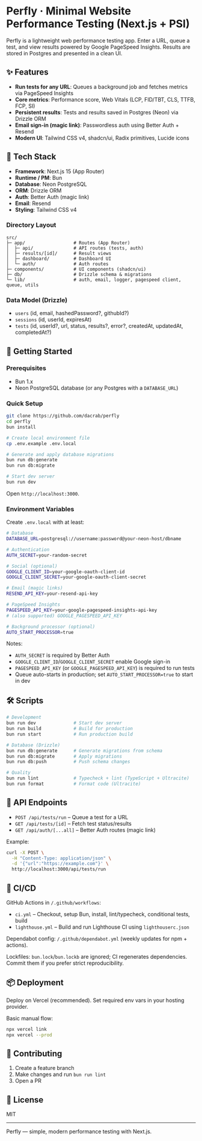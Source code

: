 # Perfly · Minimal Website Performance Testing (Next.js + PSI)

Perfly is a lightweight web performance testing app. Enter a URL, queue a test, and view results powered by Google PageSpeed Insights. Results are stored in Postgres and presented in a clean UI.

## ✨ Features

- **Run tests for any URL**: Queues a background job and fetches metrics via PageSpeed Insights
- **Core metrics**: Performance score, Web Vitals (LCP, FID/TBT, CLS, TTFB, FCP, SI)
- **Persistent results**: Tests and results saved in Postgres (Neon) via Drizzle ORM
- **Email sign-in (magic link)**: Passwordless auth using Better Auth + Resend
- **Modern UI**: Tailwind CSS v4, shadcn/ui, Radix primitives, Lucide icons

## 🧱 Tech Stack

- **Framework**: Next.js 15 (App Router)
- **Runtime / PM**: Bun
- **Database**: Neon PostgreSQL
- **ORM**: Drizzle ORM
- **Auth**: Better Auth (magic link)
- **Email**: Resend
- **Styling**: Tailwind CSS v4

### Directory Layout

```
src/
├─ app/                  # Routes (App Router)
│  ├─ api/               # API routes (tests, auth)
│  ├─ results/[id]/      # Result views
│  ├─ dashboard/         # Dashboard UI
│  └─ auth/              # Auth routes
├─ components/           # UI components (shadcn/ui)
├─ db/                   # Drizzle schema & migrations
└─ lib/                  # auth, email, logger, pagespeed client, queue, utils
```

### Data Model (Drizzle)

- `users` (id, email, hashedPassword?, githubId?)
- `sessions` (id, userId, expiresAt)
- `tests` (id, userId?, url, status, results?, error?, createdAt, updatedAt, completedAt?)

## 🚀 Getting Started

### Prerequisites

- Bun 1.x
- Neon PostgreSQL database (or any Postgres with a `DATABASE_URL`)

### Quick Setup

```bash
git clone https://github.com/dacrab/perfly
cd perfly
bun install

# Create local environment file
cp .env.example .env.local

# Generate and apply database migrations
bun run db:generate
bun run db:migrate

# Start dev server
bun run dev
```

Open `http://localhost:3000`.

### Environment Variables

Create `.env.local` with at least:

```bash
# Database
DATABASE_URL=postgresql://username:password@your-neon-host/dbname

# Authentication
AUTH_SECRET=your-random-secret

# Social (optional)
GOOGLE_CLIENT_ID=your-google-oauth-client-id
GOOGLE_CLIENT_SECRET=your-google-oauth-client-secret

# Email (magic links)
RESEND_API_KEY=your-resend-api-key

# PageSpeed Insights
PAGESPEED_API_KEY=your-google-pagespeed-insights-api-key
# (also supported) GOOGLE_PAGESPEED_API_KEY

# Background processor (optional)
AUTO_START_PROCESSOR=true
```

Notes:
- `AUTH_SECRET` is required by Better Auth
- `GOOGLE_CLIENT_ID`/`GOOGLE_CLIENT_SECRET` enable Google sign-in
- `PAGESPEED_API_KEY` (or `GOOGLE_PAGESPEED_API_KEY`) is required to run tests
- Queue auto-starts in production; set `AUTO_START_PROCESSOR=true` to start in dev

## 🛠️ Scripts

```bash
# Development
bun run dev              # Start dev server
bun run build            # Build for production
bun run start            # Run production build

# Database (Drizzle)
bun run db:generate      # Generate migrations from schema
bun run db:migrate       # Apply migrations
bun run db:push          # Push schema changes

# Quality
bun run lint             # Typecheck + lint (TypeScript + Ultracite)
bun run format           # Format code (Ultracite)
```

## 🔌 API Endpoints

- `POST /api/tests/run` – Queue a test for a URL
- `GET /api/tests/[id]` – Fetch test status/results
- `GET /api/auth/[...all]` – Better Auth routes (magic link)

Example:

```bash
curl -X POST \
  -H "Content-Type: application/json" \
  -d '{"url":"https://example.com"}' \
  http://localhost:3000/api/tests/run
```

## 🔄 CI/CD

GitHub Actions in `/.github/workflows`:
- `ci.yml` – Checkout, setup Bun, install, lint/typecheck, conditional tests, build
- `lighthouse.yml` – Build and run Lighthouse CI using `lighthouserc.json`

Dependabot config: `/.github/dependabot.yml` (weekly updates for npm + actions).

Lockfiles: `bun.lock`/`bun.lockb` are ignored; CI regenerates dependencies. Commit them if you prefer strict reproducibility.

## 📦 Deployment

Deploy on Vercel (recommended). Set required env vars in your hosting provider.

Basic manual flow:

```bash
npx vercel link
npx vercel --prod
```

## 🤝 Contributing

1. Create a feature branch
2. Make changes and run `bun run lint`
3. Open a PR

## 📄 License

MIT

---

Perfly — simple, modern performance testing with Next.js.
